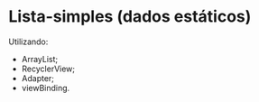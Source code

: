# Lista-simples (dados estáticos)

Utilizando:
  * ArrayList;
  * RecyclerView;
  * Adapter;
  * viewBinding.
